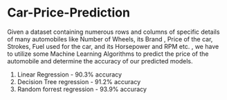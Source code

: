 # Car-Price-Prediction
Given a dataset containing numerous rows and columns of specific details of
many automobiles like Number of Wheels, its Brand , Price of the car, Strokes,
Fuel used for the car, and its Horsepower and RPM etc. , we have to utilize some
Machine Learning Algorithms to predict the price of the automobile and determine
the accuracy of our predicted models.
1. Linear Regression  -  90.3% accuracy
2. Decision Tree regression   -  91.2% accuracy
3. Random forrest regression   -  93.9% accuracy
